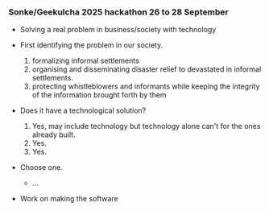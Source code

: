 ### Sonke/Geekulcha 2025 hackathon 26 to 28 September

* Solving a real problem in business/society with technology

* First identifying the problem in our society.
  1. formalizing informal settlements
  2. organising and disseminating disaster relief to devastated in informal settlements.
  3. protecting whistleblowers and informants while keeping the integrity of the information
    brought forth by them

* Does it have a technological solution?
  1. Yes, may include technology but technology alone can't for the ones already built.
  2. Yes.
  3. Yes.

* Choose one.
  - ...

* Work on making the software

